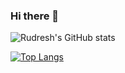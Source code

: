 ### Hi there 👋

![Rudresh's GitHub stats](https://github-readme-stats.vercel.app/api?username=patelrudy&&theme=dark&count_private=true&show_icons=true)

[![Top Langs](https://github-readme-stats.vercel.app/api/top-langs/?username=patelrudy&&layout=compact&langs_count=6)](https://github.com/patelrudy/github-readme-stats)
